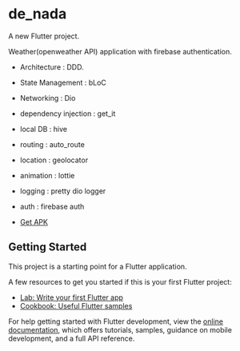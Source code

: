 # de_nada

A new Flutter project.

Weather(openweather API) application with firebase authentication.

- Architecture : DDD.
- State Management : bLoC
- Networking : Dio
- dependency injection : get_it
- local DB : hive
- routing : auto_route
- location : geolocator
- animation : lottie
- logging : pretty dio logger
- auth : firebase auth

- [Get APK](https://drive.google.com/drive/folders/1DuW9fZaS6Puh_gqWnyXzatEPFv0EiHcv?usp=drive_link)


## Getting Started

This project is a starting point for a Flutter application.

A few resources to get you started if this is your first Flutter project:

- [Lab: Write your first Flutter app](https://docs.flutter.dev/get-started/codelab)
- [Cookbook: Useful Flutter samples](https://docs.flutter.dev/cookbook)

For help getting started with Flutter development, view the
[online documentation](https://docs.flutter.dev/), which offers tutorials,
samples, guidance on mobile development, and a full API reference.
